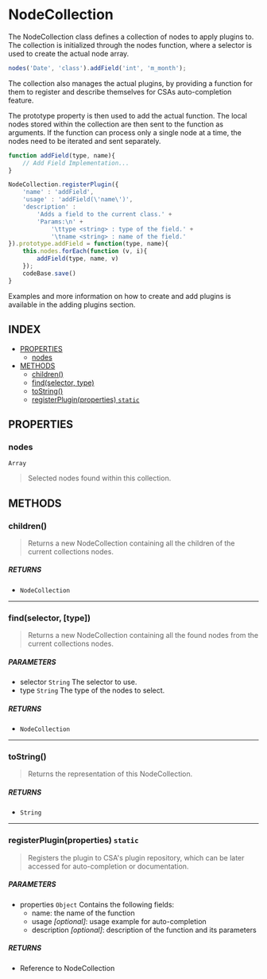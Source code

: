 # NodeCollection

The NodeCollection class defines a collection of nodes to apply plugins to. The collection is initialized through the nodes function, where a selector is used to create the actual node array.

```js
nodes('Date', 'class').addField('int', 'm_month');
```

The collection also manages the actual plugins, by providing a function for them to register and describe themselves for CSAs auto-completion feature.

The prototype property is then used to add the actual function. The local nodes stored within the collection are then sent to the function as arguments. If the function can process only a single node at a time, the nodes need to be iterated and sent separately.

```js
function addField(type, name){
    // Add Field Implementation...
}

NodeCollection.registerPlugin({
    'name' : 'addField',
    'usage' : 'addField(\'name\')',
    'description' :
        'Adds a field to the current class.' +
        'Params:\n' +
			'\ttype <string> : type of the field.' +
            '\tname <string> : name of the field.'
}).prototype.addField = function(type, name){
    this.nodes.forEach(function (v, i){
        addField(type, name, v)
    });
    codeBase.save()
}
```

Examples and more information on how to create and add plugins is available in the adding plugins section.

## INDEX

 - [PROPERTIES](#properties)
	 - [nodes](#nodes)
 - [METHODS](#methods)
	 - [children()](#children)
	 - [find(selector, type)](#findselectortype)
	 - [toString()](#tostring)
	 - [registerPlugin(properties) `static`](#registerpluginpropertiesstatic)


## PROPERTIES

### nodes

`Array`

> Selected nodes found within this collection.

## METHODS

### children()

> Returns a new NodeCollection containing all the children of the current collections nodes.

##### RETURNS

 * `NodeCollection`

---

### find(selector, [type])

> Returns a new NodeCollection containing all the found nodes from the current collections nodes.

##### PARAMETERS

 * selector `String` The selector to use.
 * type `String` The type of the nodes to select.

##### RETURNS

 * `NodeCollection`

---

### toString()

> Returns the representation of this NodeCollection.

##### RETURNS

 * `String`

---

### registerPlugin(properties) `static`

> Registers the plugin to CSA's plugin repository, which can be later accessed for auto-completion or documentation.

##### PARAMETERS

 * properties `Object` Contains the following fields:
	 * name: the name of the function
	 * usage *[optional]*: usage example for auto-completion
	 * description *[optional]*: description of the function and its parameters

##### RETURNS

 * Reference to NodeCollection
